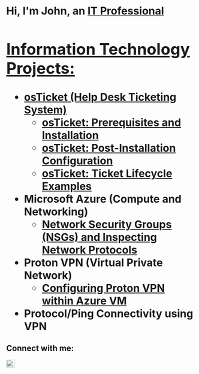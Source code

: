 <h1>Hi, I'm John, an <a href="https://www.linkedin.com/in/john-felix-b676a8258/">IT Professional

<h2>Information Technology Projects:</h2>

- <b>osTicket (Help Desk Ticketing System)</b>
  - [osTicket: Prerequisites and Installation](https://github.com/Johnfednyfelix/osticket-prereqs)
  - [osTicket: Post-Installation Configuration](https://github.com/Johnfednyfelix/post-install-config)
  - [osTicket: Ticket Lifecycle Examples](https://github.com/Johnfednyfelix/ticket-lifecycle)
- <b>Microsoft Azure (Compute and Networking)</b>
  - [Network Security Groups (NSGs) and Inspecting Network Protocols](https://github.com/Johnfednyfelix/azure-network-protocols)
- <b>Proton VPN (Virtual Private Network)</b>
  - [Configuring Proton VPN within Azure VM](https://github.com/Johnfednyfelix/configure-vpn)
- <b>Protocol/Ping Connectivity using VPN</b>

<h2>Connect with me:</h2>

[<img align="left" alt="John | LinkedIn" width="22px" src="https://cdn.jsdelivr.net/npm/simple-icons@v3/icons/linkedin.svg" />][linkedin]

[linkedin]: https://www.linkedin.com/in/john-felix-b676a8258/
